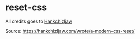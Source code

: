 # reset-css
All credits goes to [Hankchizljaw](https://github.com/hankchizljaw)

Source: https://hankchizljaw.com/wrote/a-modern-css-reset/
